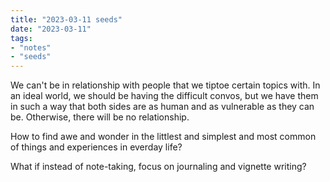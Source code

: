 ```yaml
---
title: "2023-03-11 seeds"
date: "2023-03-11"
tags:
- "notes"
- "seeds"
---
```


We can't be in relationship with people that we tiptoe certain topics with. In an ideal world, we should be having the difficult convos, but we have them in such a way that both sides are as human and as vulnerable as they can be. Otherwise, there will be no relationship.

How to find awe and wonder in the littlest and simplest and most common of things and experiences in everday life?

What if instead of note-taking, focus on journaling and vignette writing?